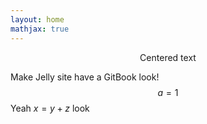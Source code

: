 ```yaml
---
layout: home
mathjax: true
---
```


<center>Centered text</center>

Make Jelly site have a GitBook look!
$$a = 1$$
Yeah $x=y+z$ look
